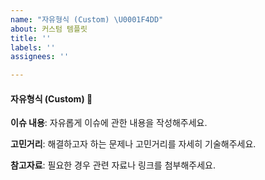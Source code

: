 ```yaml
---
name: "자유형식 (Custom) \U0001F4DD"
about: 커스텀 템플릿
title: ''
labels: ''
assignees: ''

---
```


#### 자유형식 (Custom) 📝

**이슈 내용**:
자유롭게 이슈에 관한 내용을 작성해주세요.

**고민거리**:
해결하고자 하는 문제나 고민거리를 자세히 기술해주세요.

**참고자료**:
필요한 경우 관련 자료나 링크를 첨부해주세요.

